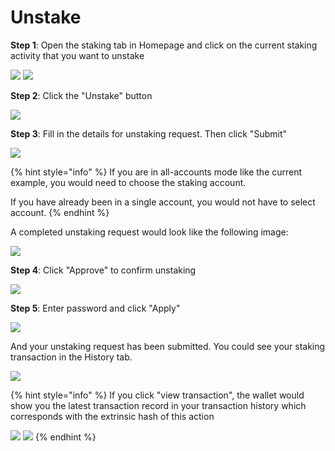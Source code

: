 # Unstake

**Step 1**: Open the staking tab in Homepage and click on the current staking activity that you want to unstake

![](<../../.gitbook/assets/image (22).png>) ![](<../../.gitbook/assets/image (257).png>)

**Step 2**: Click the "Unstake" button

![](<../../.gitbook/assets/image (21) (3).png>)

**Step 3**: Fill in the details for unstaking request. Then click "Submit"

![](<../../.gitbook/assets/image (233).png>)

{% hint style="info" %}
If you are in all-accounts mode like the current example, you would need to choose the staking account.&#x20;

If you have already been in a single account, you would not have to select account.
{% endhint %}

A completed unstaking request would look like the following image:

![](<../../.gitbook/assets/image (243).png>)

**Step 4**: Click "Approve" to confirm unstaking

![](<../../.gitbook/assets/image (254).png>)

**Step 5**: Enter password and click "Apply"

![](<../../.gitbook/assets/image (262).png>)

And your unstaking request has been submitted. You could see your staking transaction in the History tab.

![](<../../.gitbook/assets/image (268).png>)

{% hint style="info" %}
If you click "view transaction", the wallet would show you the latest transaction record in your transaction history which corresponds with the extrinsic hash of this action

![](<../../.gitbook/assets/image (237).png>) ![](<../../.gitbook/assets/image (251).png>)
{% endhint %}

